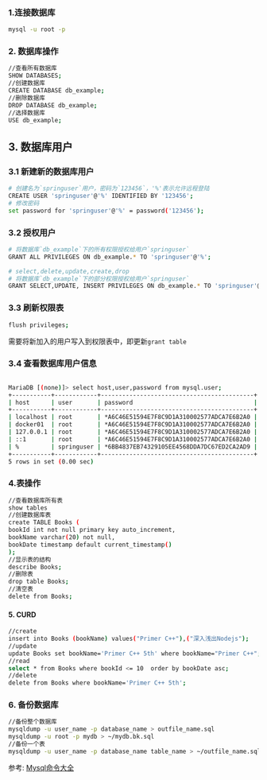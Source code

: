 ### 1.连接数据库

```bash
mysql -u root -p
```

### 2. 数据库操作

```bash
//查看所有数据库
SHOW DATABASES;
//创建数据库
CREATE DATABASE db_example;
//删除数据库
DROP DATABASE db_example;
//选择数据库
USE db_example;
```

## 3. 数据库用户

### 3.1 新建新的数据库用户

```bash
# 创建名为`springuser`用户，密码为`123456`，'%'表示允许远程登陆
CREATE USER 'springuser'@'%' IDENTIFIED BY '123456';
# 修改密码
set password for 'springuser'@'%' = password('123456');
```

### 3.2 授权用户

```bash
# 将数据库`db_example`下的所有权限授权给用户`springuser`
GRANT ALL PRIVILEGES ON db_example.* TO 'springuser'@'%';

# select,delete,update,create,drop
# 将数据库`db_example`下的部分权限授权给用户`springuser`
GRANT SELECT,UPDATE, INSERT PRIVILEGES ON db_example.* TO 'springuser'@'%';
```

### 3.3 刷新权限表

```bash
flush privileges;
```

需要将新加入的用户写入到权限表中，即更新`grant table`

### 3.4 查看数据库用户信息

```bash

MariaDB [(none)]> select host,user,password from mysql.user;
+-----------+------------+-------------------------------------------+
| host      | user       | password                                  |
+-----------+------------+-------------------------------------------+
| localhost | root       | *A6C46E51594E7F8C9D1A310002577ADCA7E6B2A0 |
| docker01  | root       | *A6C46E51594E7F8C9D1A310002577ADCA7E6B2A0 |
| 127.0.0.1 | root       | *A6C46E51594E7F8C9D1A310002577ADCA7E6B2A0 |
| ::1       | root       | *A6C46E51594E7F8C9D1A310002577ADCA7E6B2A0 |
| %         | springuser | *6BB4837EB74329105EE4568DDA7DC67ED2CA2AD9 |
+-----------+------------+-------------------------------------------+
5 rows in set (0.00 sec)
```

### 4.表操作

```bash
//查看数据库所有表
show tables
//创建数据库表
create TABLE Books (
bookId int not null primary key auto_increment,
bookName varchar(20) not null,
bookDate timestamp default current_timestamp()
);
//显示表的结构
describe Books;
//删除表
drop table Books;
//清空表
delete from Books;
```

#### 5. CURD

```bash
//create
insert into Books (bookName) values("Primer C++"),("深入浅出Nodejs");
//update
update Books set bookName='Primer C++ 5th' where bookName="Primer C++";
//read
select * from Books where bookId <= 10  order by bookDate asc;
//delete
delete from Books where bookName='Primer C++ 5th';
```

### 6. 备份数据库

```bash
//备份整个数据库
mysqldump -u user_name -p database_name > outfile_name.sql
mysqldump -u root -p mydb > ~/mydb.bk.sql
//备份一个表
mysqldump -u user_name -p database_name table_name > ~/outfile_name.sql
```

参考:
[Mysql命令大全](http://www.cnblogs.com/zhangzhu/archive/2013/07/04/3172486.html)

